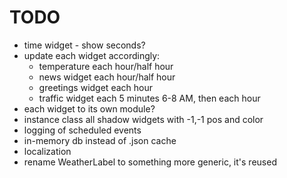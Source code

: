 # TODO
* time widget - show seconds?
* update each widget accordingly:
    * temperature each hour/half hour
    * news widget each hour/half hour
    * greetings widget each hour
    * traffic widget each 5 minutes 6-8 AM, then each hour
* each widget to its own module?
* instance class all shadow widgets with -1,-1 pos and color
* logging of scheduled events
* in-memory db instead of .json cache
* localization
* rename WeatherLabel to something more generic, it's reused